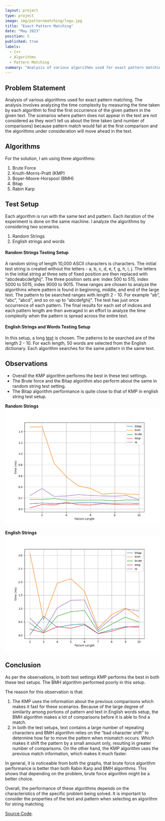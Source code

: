 ```yaml
---
layout: project
type: project
image: img/patternmatching/logo.jpg
title: "Exact Pattern Matching"
date: "May 2023"
position: 5
published: true
labels:
  - C++
  - Algorithms
  - Pattern Matching
summary: "Analysis of various algorithms used for exact pattern matching. By evaluating their performance and considering factors such as time complexity and pattern length, the project aimed to provide insights into selecting the most suitable algorithm for efficient and accurate pattern matching tasks."
---
```


## Problem Statement
Analysis of various algorithms used for exact pattern matching. The analysis involves analyzing the time complexity by measuring the time taken by each algorithm to find the first occurrence of the given pattern in the given text. The scenarios where pattern does not appear in the text are not considered as they won’t tell us about the time taken (and number of comparisons) because pattern match would fail at the first comparison and the algorithms under consideration will move ahead in the text.

## Algorithms
For the solution, I am using three algorithms:

1. Brute Force
2. Knuth-Morris-Pratt (KMP)
3. Boyer-Moore-Horspool (BMH)
4. Bitap
5. Rabin Karp

## Test Setup
Each algorithm is run with the same text and pattern. Each iteration of the experiment is done on the same machine. I analyze the algorithms by considering two scenarios.
1. Random Strings
2. English strings and words

#### Random Strings Testing Setup
A random string of length 10,000 ASCII characters is characters. The initial test string is created without the letters - a, b, c, d, e, f, g, h, i, j. The letters in the initial string at three sets of fixed position are then replaced with
“abcdeabcdefghij”. The three position sets are: index 500 to 515, index 5000 to 5015, index 9000 to 9015. These ranges are chosen to analyze the algorithms where pattern is found in beginning, middle, and end of the large text. The pattern to be searched ranges with length 2 - 10. For example “ab”, “abc”, “abcd”, and so on up to “abcdefghij”. The test has just once occurrence of each pattern. The final results for each set of indices and each pattern length are then averaged in an effort to analyze the time complexity when the pattern is spread across the entire text.

#### English Strings and Words Testing Setup
In this setup, a long [text](../img/patternmatching/longtext.txt) is chosen. The patterns to be searched are of the length 2 - 10. For each length, 50 words are selected from the English dictionary. Each algorithm searches for the same pattern in the same text.

## Observations
- Overall the KMP algorithm performs the best in these test settings.
- The Brute force and the Bitap algorithm also perform about the same in random string test setting.
- The Bitap algorithm performance is quite close to that of KMP in english string test setup.

**Random Strings**
<img class="img-fluid" src="../img/patternmatching/random.png" >

**English Strings**
<img class="img-fluid" src="../img/patternmatching/english.png" >

## Conclusion
As per the observations, in both test settings KMP performs the best in both these test setups.
The BMH algorithm performed poorly in this setup.

The reason for this observation is that:
1. The KMP uses the information about the previous comparisons which makes it fast for
these scenarios. Because of the large degree of similarity among portions of pattern and
text in English words setup, the BMH algorithm makes a lot of comparisons before it is
able to find a match.
2. In both the test setups, text contains a large number of repeating characters and BMH
algorithm relies on the “bad character shift” to determine how far to move the pattern
when mismatch occurs. Which makes it shift the pattern by a small amount only,
resulting in greater number of comparisons. On the other hand, the KMP algorithm uses
the previous match information, which makes it much faster.

In general, it is noticeable from both the graphs, that brute force algorithm performance is better
than both Rabin Karp and BMH algorithms. This shows that depending on the problem, brute
force algorithm might be a better choice.

Overall, the performance of these algorithms depends on the characteristics of the specific
problem being solved. It is important to consider the properties of the text and pattern when
selecting an algorithm for string matching


[Source Code](https://github.com/pallavi-garg/PatternMatching).

